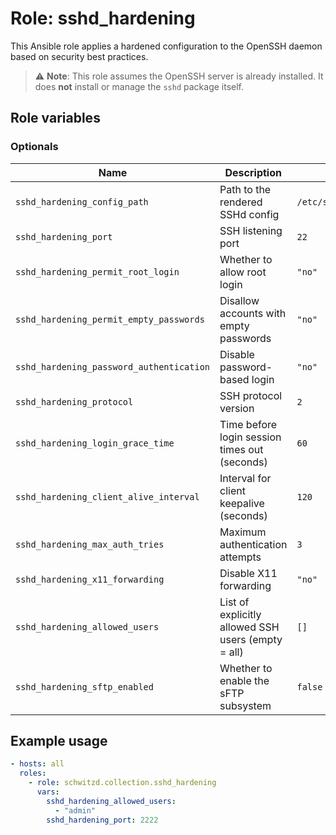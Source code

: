 # Role: sshd_hardening

This Ansible role applies a hardened configuration to the OpenSSH daemon based on security best practices.

> ⚠️ **Note**: This role assumes the OpenSSH server is already installed. It does **not** install or manage the `sshd` package itself.

## Role variables

### Optionals

| Name                                     | Description                                        | Default                            |
|------------------------------------------|----------------------------------------------------|------------------------------------|
| `sshd_hardening_config_path`             | Path to the rendered SSHd config                   | `/etc/ssh/sshd_config.d/sshd.conf` |
| `sshd_hardening_port`                    | SSH listening port                                 | `22`                               |
| `sshd_hardening_permit_root_login`       | Whether to allow root login                        | `"no"`                             |
| `sshd_hardening_permit_empty_passwords`  | Disallow accounts with empty passwords             | `"no"`                             |
| `sshd_hardening_password_authentication` | Disable password-based login                       | `"no"`                             |
| `sshd_hardening_protocol`                | SSH protocol version                               | `2`                                |
| `sshd_hardening_login_grace_time`        | Time before login session times out (seconds)      | `60`                               |
| `sshd_hardening_client_alive_interval`   | Interval for client keepalive (seconds)            | `120`                              |
| `sshd_hardening_max_auth_tries`          | Maximum authentication attempts                    | `3`                                |
| `sshd_hardening_x11_forwarding`          | Disable X11 forwarding                             | `"no"`                             |
| `sshd_hardening_allowed_users`           | List of explicitly allowed SSH users (empty = all) | `[]`                               |
| `sshd_hardening_sftp_enabled`            | Whether to enable the sFTP subsystem               | `false`                            |

## Example usage

```yaml
- hosts: all
  roles:
    - role: schwitzd.collection.sshd_hardening
      vars:
        sshd_hardening_allowed_users:
          - "admin"
        sshd_hardening_port: 2222
```
